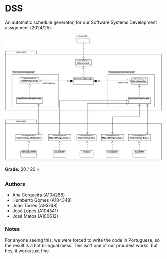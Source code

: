 # DSS

An automatic schedule generator, for our Software Systems Development assignment (2024/25).

![Application architecture diagram](final/Imagens/Modelos/GeralDAO.svg)

**Grade:** 20 / 20 :star:

### Authors

 - Ana Cerqueira (A104288)
 - Humberto Gomes (A104348)
 - João Torres (A95748)
 - José Lopes (A104541)
 - José Matos (A100612)

### Notes

For anyone seeing this, we were forced to write the code in Portuguese, so the result is a hot
bilingual mess. This isn't one of our proudest works, but hey, it works just fine.

